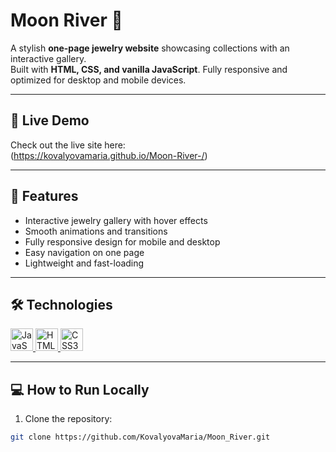 # Moon River 🌊

A stylish **one-page jewelry website** showcasing collections with an interactive gallery.  
Built with **HTML, CSS, and vanilla JavaScript**. Fully responsive and optimized for desktop and mobile devices.

---

## 🔗 Live Demo
Check out the live site here:  
(https://kovalyovamaria.github.io/Moon-River-/)

---

## 🚀 Features
- Interactive jewelry gallery with hover effects
- Smooth animations and transitions
- Fully responsive design for mobile and desktop
- Easy navigation on one page
- Lightweight and fast-loading

---

## 🛠 Technologies
<p align="left">
  <a href="https://developer.mozilla.org/en-US/docs/Web/JavaScript" target="_blank" rel="noreferrer">
    <img src="https://raw.githubusercontent.com/danielcranney/readme-generator/main/public/icons/skills/javascript-colored.svg" width="36" height="36" alt="JavaScript" />
  </a>
  <a href="https://developer.mozilla.org/en-US/docs/Glossary/HTML5" target="_blank" rel="noreferrer">
    <img src="https://raw.githubusercontent.com/danielcranney/readme-generator/main/public/icons/skills/html5-colored.svg" width="36" height="36" alt="HTML5" />
  </a>
  <a href="https://www.w3.org/TR/CSS/#css" target="_blank" rel="noreferrer">
    <img src="https://raw.githubusercontent.com/danielcranney/readme-generator/main/public/icons/skills/css3-colored.svg" width="36" height="36" alt="CSS3" />
  </a>
</p>

---

## 💻 How to Run Locally
1. Clone the repository:
```bash
git clone https://github.com/KovalyovaMaria/Moon_River.git

